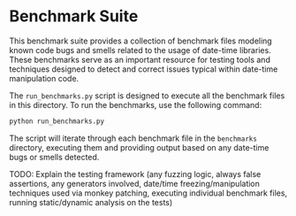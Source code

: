 # Benchmark Suite

This benchmark suite provides a collection of benchmark files modeling known code bugs and smells related to the usage of date-time libraries. These benchmarks serve as an important resource for testing tools and techniques designed to detect and correct issues typical within date-time manipulation code.


The `run_benchmarks.py` script is designed to execute all the benchmark files in this directory. To run the benchmarks, use the following command:

```bash
python run_benchmarks.py
```

The script will iterate through each benchmark file in the `benchmarks` directory, executing them and providing output based on any date-time bugs or smells detected.

TODO: Explain the testing framework (any fuzzing logic, always false assertions, any generators involved, date/time freezing/manipulation techniques used via monkey patching, executing individual benchmark files, running static/dynamic analysis on the tests)
